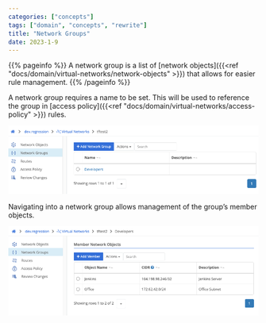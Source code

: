 ```yaml
---
categories: ["concepts"]
tags: ["domain", "concepts", "rewrite"]
title: "Network Groups"
date: 2023-1-9
---
```


{{% pageinfo %}}
A network group is a list of [network objects]({{<ref "docs/domain/virtual-networks/network-objects" >}}) that allows for easier rule management.
{{% /pageinfo %}}


A network group requires a name to be set. This will be used to reference the group in [access policy]({{<ref "docs/domain/virtual-networks/access-policy" >}}) rules.


![img](network-groups2.png)


Navigating into a network group allows management of the group’s member objects.

![img](member-network-objects.png)